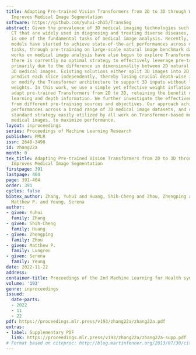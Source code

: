 ```yaml
---
title: Adapting Pre-trained Vision Transformers from 2D to 3D through Weight Inflation
  Improves Medical Image Segmentation
software: https://github.com/yuhui-zh15/TransSeg
abstract: Given the prevalence of 3D medical imaging technologies such as MRI and
  CT that are widely used in diagnosing and treating diverse diseases, 3D segmentation
  is one of the fundamental tasks of medical image analysis. Recently, Transformer-based
  models have started to achieve state-of-the-art performances across many vision
  tasks, through pre-training on large-scale natural image benchmark datasets. While
  works on medical image analysis have also begun to explore Transformer-based models,
  there is currently no optimal strategy to effectively leverage pre-trained Transformers,
  primarily due to the difference in dimensionality between 2D natural images and
  3D medical images. Existing solutions either split 3D images into 2D slices and
  predict each slice independently, thereby losing crucial depth-wise information,
  or modify the Transformer architecture to support 3D inputs without leveraging pre-trained
  weights. In this work, we use a simple yet effective weight inflation strategy to
  adapt pre-trained Transformers from 2D to 3D, retaining the benefit of both transfer
  learning and depth information. We further investigate the effectiveness of transfer
  from different pre-training sources and objectives. Our approach achieves state-of-the-art
  performances across a broad range of 3D medical image datasets, and can become a
  standard strategy easily utilized by all work on Transformer-based models for 3D
  medical images, to maximize performance.
layout: inproceedings
series: Proceedings of Machine Learning Research
publisher: PMLR
issn: 2640-3498
id: zhang22a
month: 0
tex_title: Adapting Pre-trained Vision Transformers from 2D to 3D through Weight Inflation
  Improves Medical Image Segmentation
firstpage: 391
lastpage: 404
page: 391-404
order: 391
cycles: false
bibtex_author: Zhang, Yuhui and Huang, Shih-Cheng and Zhou, Zhengping and Lungren,
  Matthew P. and Yeung, Serena
author:
- given: Yuhui
  family: Zhang
- given: Shih-Cheng
  family: Huang
- given: Zhengping
  family: Zhou
- given: Matthew P.
  family: Lungren
- given: Serena
  family: Yeung
date: 2022-11-22
address:
container-title: Proceedings of the 2nd Machine Learning for Health symposium
volume: '193'
genre: inproceedings
issued:
  date-parts:
  - 2022
  - 11
  - 22
pdf: https://proceedings.mlr.press/v193/zhang22a/zhang22a.pdf
extras:
- label: Supplementary PDF
  link: https://proceedings.mlr.press/v193/zhang22a/zhang22a-supp.pdf
# Format based on citeproc: http://blog.martinfenner.org/2013/07/30/citeproc-yaml-for-bibliographies/
---
```

